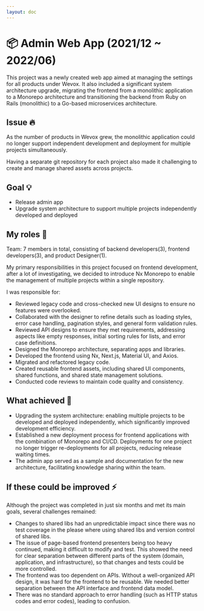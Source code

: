 ```yaml
---
layout: doc
---
```


# 📦 Admin Web App (2021/12 ~ 2022/06)

This project was a newly created web app aimed at managing the settings for all products under Wevox. It also included a significant system architecture upgrade, migrating the frontend from a monolithic application to a Monorepo architecture and transitioning the backend from Ruby on Rails (monolithic) to a Go-based microservices architecture.

## Issue 🔥

As the number of products in Wevox grew, the monolithic application could no longer support independent development and deployment for multiple projects simultaneously.

Having a separate git repository for each project also made it challenging to create and manage shared assets across projects.

## Goal 💡

- Release admin app
- Upgrade system architecture to support multiple projects independently developed and deployed

## My roles 👷

Team: 7 members in total, consisting of backend developers(3), frontend developers(3), and product Designer(1).

My primary responsibilities in this project focused on frontend development, after a lot of investigating, we decided to introduce Nx Monorepo to enable the management of multiple projects within a single repository.

I was responsible for:

- Reviewed legacy code and cross-checked new UI designs to ensure no features were overlooked.
- Collaborated with the designer to refine details such as loading styles, error case handling, pagination styles, and general form validation rules.
- Reviewed API designs to ensure they met requirements, addressing aspects like empty responses, initial sorting rules for lists, and error case definitions.
- Designed the Monorepo architecture, separating apps and libraries.
- Developed the frontend using Nx, Next.js, Material UI, and Axios.
- Migrated and refactored legacy code.
- Created reusable frontend assets, including shared UI components, shared functions, and shared state management solutions.
- Conducted code reviews to maintain code quality and consistency.

## What achieved 🎉

- Upgrading the system architecture: enabling multiple projects to be developed and deployed independently, which significantly improved development efficiency.
- Established a new deployment process for frontend applications with the combination of Monorepo and CI/CD. Deployments for one project no longer trigger re-deployments for all projects, reducing release waiting times.
- The admin app served as a sample and documentation for the new architecture, facilitating knowledge sharing within the team.

## If these could be improved ⚡️

Although the project was completed in just six months and met its main goals, several challenges remained:

- Changes to shared libs had an unpredictable impact since there was no test coverage in the please where using shared libs and version control of shared libs.
- The issue of page-based frontend presenters being too heavy continued, making it difficult to modify and test. This showed the need for clear separation between different parts of the system (domain, application, and infrastructure), so that changes and tests could be more controlled.
- The frontend was too dependent on APIs. Without a well-organized API design, it was hard for the frontend to be reusable. We needed better separation between the API interface and frontend data model.
- There was no standard approach to error handling (such as HTTP status codes and error codes), leading to confusion.

